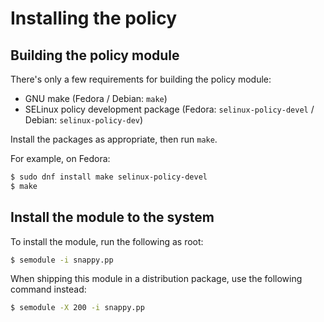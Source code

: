 # Installing the policy


## Building the policy module

There's only a few requirements for building the policy module:

* GNU make (Fedora / Debian: `make`)
* SELinux policy development package (Fedora: `selinux-policy-devel` / Debian: `selinux-policy-dev`)

Install the packages as appropriate, then run `make`.

For example, on Fedora:

```bash
$ sudo dnf install make selinux-policy-devel
$ make
```

## Install the module to the system

To install the module, run the following as root:

```bash
$ semodule -i snappy.pp
```

When shipping this module in a distribution package, use the following command instead:

```bash
$ semodule -X 200 -i snappy.pp
```
